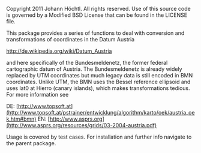 Copyright 2011 Johann Höchtl. All rights reserved.
Use of this source code is governed by a Modified BSD License
that can be found in the LICENSE file.

This package provides a series of functions to deal with
conversion and transformations of coordinates in the Datum Austria

http://de.wikipedia.org/wiki/Datum_Austria

and here specifically of the Bundesmeldenetz, the former federal cartographic datum
of Austria. The Bundesmeldenetz is already widely replaced by UTM coordinates but much legacy
data is still encoded in BMN coordinates. Unlike UTM, the BMN uses the Bessel reference ellipsoid
and uses lat0 at Hierro (canary islands), which makes transformations tedious.
For more information see

DE: [http://www.topsoft.at](http://www.topsoft.at/pstrainer/entwicklung/algorithm/karto/oek/austria_oek.htm#bmn)
EN: [http://www.asprs.org](http://www.asprs.org/resources/grids/03-2004-austria.pdf)

Usage is covered by test cases. For installation and further info navigate to the parent package.
